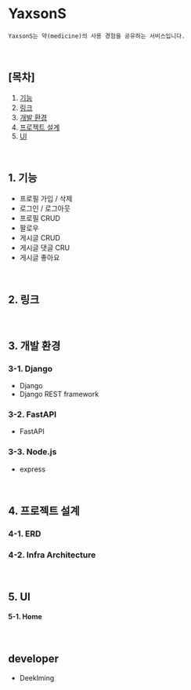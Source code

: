 # YaxsonS
```
YaxsonS는 약(medicine)의 사용 경험을 공유하는 서비스입니다.
```

<br>

## [목차]
1. [기능](#1-기능)
2. [링크](#2-링크)
3. [개발 환경](#3-개발-환경)
4. [프로젝트 설계](#4-프로젝트-설계)
5. [UI](#5-UI)

<br>

## 1. 기능
- 프로필 가입 / 삭제
- 로그인 / 로그아웃
- 프로필 CRUD
- 팔로우
- 게시글 CRUD
- 게시글 댓글 CRU
- 게시글 좋아요

<br>

## 2. 링크
<!-- - [1](https://www.notion.so/) -->

<br>

## 3. 개발 환경
### 3-1. Django
- Django
- Django REST framework

### 3-2. FastAPI
- FastAPI

### 3-3. Node.js
- express

<br>

## 4. 프로젝트 설계
### 4-1. ERD

### 4-2. Infra Architecture

<br>

## 5. UI
#### 5-1. Home

<br>

## developer
- Deeklming

<br>
